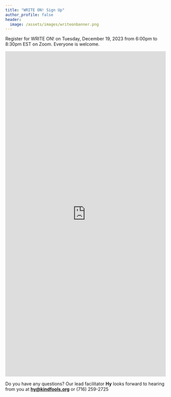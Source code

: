 ```yaml
---
title: "WRITE ON! Sign Up"
author_profile: false
header:
  image: /assets/images/writeonbanner.png
---
```


Register for WRITE ON! on Tuesday, December 19, 2023 from 6:00pm to 8:30pm EST on Zoom. Everyone is welcome.

<iframe src="https://docs.google.com/forms/d/e/1FAIpQLSek_PrcGqo_f9EajHCTh6m_Bg7T76rrjXrG3EChmPoMTyvUvg/viewform?embedded=true&usp=pp_url&entry.1094639681=Tues+Dec+19th+at+6:00pm+on+Zoom" width="100%" height="1020" frameborder="0" marginheight="0" marginwidth="0" onload = "window.parent.scrollTo(0,0)">Loading…</iframe>

Do you have any questions? Our lead facilitator **Hy** looks forward to hearing from you at **[hy@kindfools.org](mailto:hy@kindfools.org)** or (716) 259-2725
